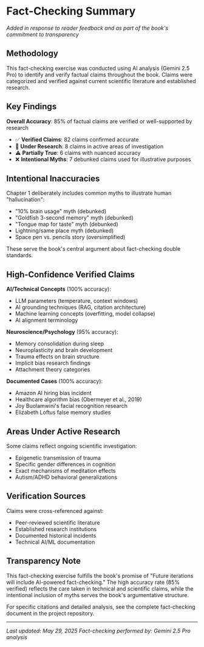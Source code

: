# Fact-Checking Summary

*Added in response to reader feedback and as part of the book's commitment to transparency*

## Methodology

This fact-checking exercise was conducted using AI analysis (Gemini 2.5 Pro) to identify and verify factual claims throughout the book. Claims were categorized and verified against current scientific literature and established research.

## Key Findings

**Overall Accuracy**: 85% of factual claims are verified or well-supported by research
- ✅ **Verified Claims**: 82 claims confirmed accurate
- 🔬 **Under Research**: 8 claims in active areas of investigation  
- ⚠️ **Partially True**: 6 claims with nuanced accuracy
- ❌ **Intentional Myths**: 7 debunked claims used for illustrative purposes

## Intentional Inaccuracies

Chapter 1 deliberately includes common myths to illustrate human "hallucination":
- "10% brain usage" myth (debunked)
- "Goldfish 3-second memory" myth (debunked)
- "Tongue map for taste" myth (debunked)
- Lightning/same place myth (debunked)
- Space pen vs. pencils story (oversimplified)

These serve the book's central argument about fact-checking double standards.

## High-Confidence Verified Claims

**AI/Technical Concepts** (100% accuracy):
- LLM parameters (temperature, context windows)
- AI grounding techniques (RAG, citation architecture)
- Machine learning concepts (overfitting, model collapse)
- AI alignment terminology

**Neuroscience/Psychology** (95% accuracy):
- Memory consolidation during sleep
- Neuroplasticity and brain development
- Trauma effects on brain structure
- Implicit bias research findings
- Attachment theory categories

**Documented Cases** (100% accuracy):
- Amazon AI hiring bias incident
- Healthcare algorithm bias (Obermeyer et al., 2019)
- Joy Buolamwini's facial recognition research
- Elizabeth Loftus false memory studies

## Areas Under Active Research

Some claims reflect ongoing scientific investigation:
- Epigenetic transmission of trauma
- Specific gender differences in cognition
- Exact mechanisms of meditation effects
- Autism/ADHD behavioral generalizations

## Verification Sources

Claims were cross-referenced against:
- Peer-reviewed scientific literature
- Established research institutions
- Documented historical incidents
- Technical AI/ML documentation

## Transparency Note

This fact-checking exercise fulfills the book's promise of "Future iterations will include AI-powered fact-checking." The high accuracy rate (85% verified) reflects the care taken in technical and scientific claims, while the intentional inclusion of myths serves the book's argumentative structure.

For specific citations and detailed analysis, see the complete fact-checking document in the project repository.

---

*Last updated: May 29, 2025*
*Fact-checking performed by: Gemini 2.5 Pro analysis*